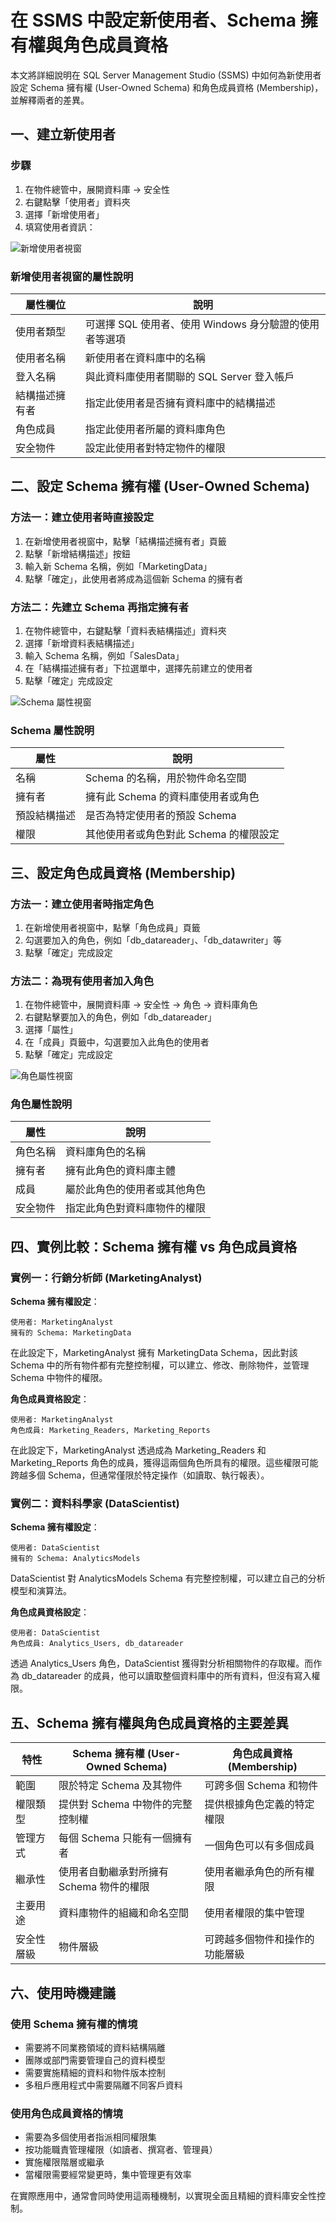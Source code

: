 # 在 SSMS 中設定新使用者、Schema 擁有權與角色成員資格

本文將詳細說明在 SQL Server Management Studio (SSMS) 中如何為新使用者設定 Schema 擁有權 (User-Owned Schema) 和角色成員資格 (Membership)，並解釋兩者的差異。

## 一、建立新使用者

### 步驟

1. 在物件總管中，展開資料庫 → 安全性
2. 右鍵點擊「使用者」資料夾
3. 選擇「新增使用者」
4. 填寫使用者資訊：

![新增使用者視窗](/api/placeholder/500/300)

### 新增使用者視窗的屬性說明

| 屬性欄位 | 說明 |
|---------|------|
| 使用者類型 | 可選擇 SQL 使用者、使用 Windows 身分驗證的使用者等選項 |
| 使用者名稱 | 新使用者在資料庫中的名稱 |
| 登入名稱 | 與此資料庫使用者關聯的 SQL Server 登入帳戶 |
| 結構描述擁有者 | 指定此使用者是否擁有資料庫中的結構描述 |
| 角色成員 | 指定此使用者所屬的資料庫角色 |
| 安全物件 | 設定此使用者對特定物件的權限 |

## 二、設定 Schema 擁有權 (User-Owned Schema)

### 方法一：建立使用者時直接設定

1. 在新增使用者視窗中，點擊「結構描述擁有者」頁籤
2. 點擊「新增結構描述」按鈕
3. 輸入新 Schema 名稱，例如「MarketingData」
4. 點擊「確定」，此使用者將成為這個新 Schema 的擁有者

### 方法二：先建立 Schema 再指定擁有者

1. 在物件總管中，右鍵點擊「資料表結構描述」資料夾
2. 選擇「新增資料表結構描述」
3. 輸入 Schema 名稱，例如「SalesData」
4. 在「結構描述擁有者」下拉選單中，選擇先前建立的使用者
5. 點擊「確定」完成設定

![Schema 屬性視窗](/api/placeholder/500/300)

### Schema 屬性說明

| 屬性 | 說明 |
|------|------|
| 名稱 | Schema 的名稱，用於物件命名空間 |
| 擁有者 | 擁有此 Schema 的資料庫使用者或角色 |
| 預設結構描述 | 是否為特定使用者的預設 Schema |
| 權限 | 其他使用者或角色對此 Schema 的權限設定 |

## 三、設定角色成員資格 (Membership)

### 方法一：建立使用者時指定角色

1. 在新增使用者視窗中，點擊「角色成員」頁籤
2. 勾選要加入的角色，例如「db_datareader」、「db_datawriter」等
3. 點擊「確定」完成設定

### 方法二：為現有使用者加入角色

1. 在物件總管中，展開資料庫 → 安全性 → 角色 → 資料庫角色
2. 右鍵點擊要加入的角色，例如「db_datareader」
3. 選擇「屬性」
4. 在「成員」頁籤中，勾選要加入此角色的使用者
5. 點擊「確定」完成設定

![角色屬性視窗](/api/placeholder/500/300)

### 角色屬性說明

| 屬性 | 說明 |
|------|------|
| 角色名稱 | 資料庫角色的名稱 |
| 擁有者 | 擁有此角色的資料庫主體 |
| 成員 | 屬於此角色的使用者或其他角色 |
| 安全物件 | 指定此角色對資料庫物件的權限 |

## 四、實例比較：Schema 擁有權 vs 角色成員資格

### 實例一：行銷分析師 (MarketingAnalyst)

**Schema 擁有權設定**：
```
使用者: MarketingAnalyst
擁有的 Schema: MarketingData
```

在此設定下，MarketingAnalyst 擁有 MarketingData Schema，因此對該 Schema 中的所有物件都有完整控制權，可以建立、修改、刪除物件，並管理 Schema 中物件的權限。

**角色成員資格設定**：
```
使用者: MarketingAnalyst
角色成員: Marketing_Readers, Marketing_Reports
```

在此設定下，MarketingAnalyst 透過成為 Marketing_Readers 和 Marketing_Reports 角色的成員，獲得這兩個角色所具有的權限。這些權限可能跨越多個 Schema，但通常僅限於特定操作（如讀取、執行報表）。

### 實例二：資料科學家 (DataScientist)

**Schema 擁有權設定**：
```
使用者: DataScientist
擁有的 Schema: AnalyticsModels
```

DataScientist 對 AnalyticsModels Schema 有完整控制權，可以建立自己的分析模型和演算法。

**角色成員資格設定**：
```
使用者: DataScientist
角色成員: Analytics_Users, db_datareader
```

透過 Analytics_Users 角色，DataScientist 獲得對分析相關物件的存取權。而作為 db_datareader 的成員，他可以讀取整個資料庫中的所有資料，但沒有寫入權限。

## 五、Schema 擁有權與角色成員資格的主要差異

| 特性 | Schema 擁有權 (User-Owned Schema) | 角色成員資格 (Membership) |
|-----|---------------------------|----------------------|
| 範圍 | 限於特定 Schema 及其物件 | 可跨多個 Schema 和物件 |
| 權限類型 | 提供對 Schema 中物件的完整控制權 | 提供根據角色定義的特定權限 |
| 管理方式 | 每個 Schema 只能有一個擁有者 | 一個角色可以有多個成員 |
| 繼承性 | 使用者自動繼承對所擁有 Schema 物件的權限 | 使用者繼承角色的所有權限 |
| 主要用途 | 資料庫物件的組織和命名空間 | 使用者權限的集中管理 |
| 安全性層級 | 物件層級 | 可跨越多個物件和操作的功能層級 |

## 六、使用時機建議

### 使用 Schema 擁有權的情境
- 需要將不同業務領域的資料結構隔離
- 團隊或部門需要管理自己的資料模型
- 需要實施精細的資料和物件版本控制
- 多租戶應用程式中需要隔離不同客戶資料

### 使用角色成員資格的情境
- 需要為多個使用者指派相同權限集
- 按功能職責管理權限（如讀者、撰寫者、管理員）
- 實施權限階層或繼承
- 當權限需要經常變更時，集中管理更有效率

在實際應用中，通常會同時使用這兩種機制，以實現全面且精細的資料庫安全性控制。